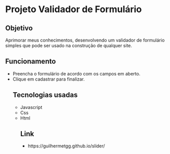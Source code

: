 <body>
<h1>Projeto Validador de Formulário</h1>
<h2>Objetivo</h1>
Aprimorar meus conhecimentos, desenvolvendo um validador de formulário simples que pode ser usado na construção de qualquer site.

 <h2>Funcionamento</h2>
 <ul>
  <li>Preencha o formulário de acordo com os campos em aberto.</li>
   <li>Clique em cadastrar para finalizar.</li>
 
   <h2>Tecnologias usadas</h2>
 <ul>
  <li>Javascript</li>
  <li>Css</li>
  <li>Html</li>
  
   <h2>Link</h2>
 <ul>
   <li>https://guilhermetgg.github.io/slider/</li>
